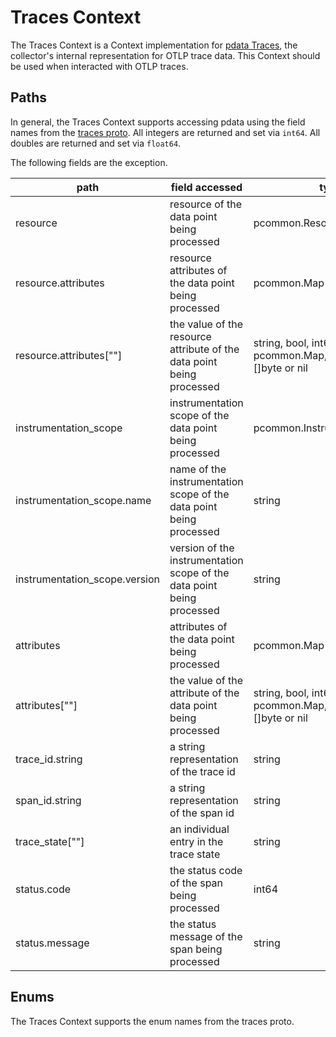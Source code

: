 # Traces Context

The Traces Context is a Context implementation for [pdata Traces](https://github.com/open-telemetry/opentelemetry-collector/tree/main/pdata/ptrace), the collector's internal representation for OTLP trace data.  This Context should be used when interacted with OTLP traces.

## Paths
In general, the Traces Context supports accessing pdata using the field names from the [traces proto](https://github.com/open-telemetry/opentelemetry-proto/blob/main/opentelemetry/proto/traces/v1/traces.proto).  All integers are returned and set via `int64`.  All doubles are returned and set via `float64`.

The following fields are the exception.

| path                          | field accessed                                                         | type                                                                    |
|-------------------------------|------------------------------------------------------------------------|-------------------------------------------------------------------------|
| resource                      | resource of the data point being processed                             | pcommon.Resource                                                        |
| resource.attributes           | resource attributes of the data point being processed                  | pcommon.Map                                                             |
| resource.attributes\[""\]     | the value of the resource attribute of the data point being processed  | string, bool, int64, float64, pcommon.Map, pcommon.Slice, []byte or nil |
| instrumentation_scope         | instrumentation scope of the data point being processed                | pcommon.InstrumentationScope                                            |
| instrumentation_scope.name    | name of the instrumentation scope of the data point being processed    | string                                                                  |
| instrumentation_scope.version | version of the instrumentation scope of the data point being processed | string                                                                  |
| attributes                    | attributes of the data point being processed                           | pcommon.Map                                                             |
| attributes\[""\]              | the value of the attribute of the data point being processed           | string, bool, int64, float64, pcommon.Map, pcommon.Slice, []byte or nil |
| trace_id.string               | a string representation of the trace id                                | string                                                                  |
| span_id.string                | a string representation of the span id                                 | string                                                                  |
| trace_state\[""\]             | an individual entry in the trace state                                 | string                                                                  |
| status.code                   | the status code of the span being processed                            | int64                                                                   |
| status.message                | the status message of the span being processed                         | string                                                                  |
## Enums

The Traces Context supports the enum names from the traces proto.
